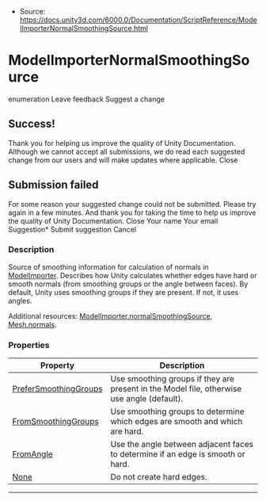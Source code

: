 * Source: https://docs.unity3d.com/6000.0/Documentation/ScriptReference/ModelImporterNormalSmoothingSource.html

# ModelImporterNormalSmoothingSource
enumeration
Leave feedback
Suggest a change
## Success!
Thank you for helping us improve the quality of Unity Documentation. Although we cannot accept all submissions, we do read each suggested change from our users and will make updates where applicable.
Close
## Submission failed
For some reason your suggested change could not be submitted. Please <a>try again</a> in a few minutes. And thank you for taking the time to help us improve the quality of Unity Documentation.
Close
Your name Your email Suggestion* Submit suggestion
Cancel
### Description
Source of smoothing information for calculation of normals in [ModelImporter](https://docs.unity3d.com/6000.0/Documentation/ScriptReference/ModelImporter.html).
Describes how Unity calculates whether edges have hard or smooth normals (from smoothing groups or the angle between faces). By default, Unity uses smoothing groups if they are present. If not, it uses angles.  
  
Additional resources: [ModelImporter.normalSmoothingSource](https://docs.unity3d.com/6000.0/Documentation/ScriptReference/ModelImporter-normalSmoothingSource.html), [Mesh.normals](https://docs.unity3d.com/6000.0/Documentation/ScriptReference/Mesh-normals.html).
### Properties
Property | Description  
---|---  
[PreferSmoothingGroups](https://docs.unity3d.com/6000.0/Documentation/ScriptReference/ModelImporterNormalSmoothingSource.PreferSmoothingGroups.html) | Use smoothing groups if they are present in the Model file, otherwise use angle (default).  
[FromSmoothingGroups](https://docs.unity3d.com/6000.0/Documentation/ScriptReference/ModelImporterNormalSmoothingSource.FromSmoothingGroups.html) | Use smoothing groups to determine which edges are smooth and which are hard.  
[FromAngle](https://docs.unity3d.com/6000.0/Documentation/ScriptReference/ModelImporterNormalSmoothingSource.FromAngle.html) | Use the angle between adjacent faces to determine if an edge is smooth or hard.  
[None](https://docs.unity3d.com/6000.0/Documentation/ScriptReference/ModelImporterNormalSmoothingSource.None.html) | Do not create hard edges.  
* * *
